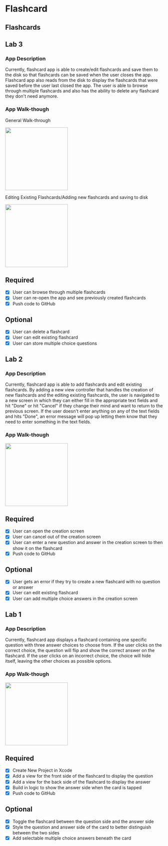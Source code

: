 # Flashcard

## Flashcards

## Lab 3

### App Description
Currently, flashcard app is able to create/edit flashcards and save them to the disk so that flashcards can be saved when the user closes the app. Flashcard app also reads from the disk to display the flashcards that were saved before the user last closed the app. The user is able to browse through multiple flashcards and also has the ability to delete any flashcard they don't need anymore.

### App Walk-though

General Walk-through

<img src="https://i.imgur.com/NWRjmBk.gif" width=200><br>

Editing Existing Flashcards/Adding new flashcards and saving to disk

<img src="https://i.imgur.com/Z4g2923.gif" width=200><br>


## Required
- [x] User can browse through multiple flashcards
- [x] User can re-open the app and see previously created flashcards
- [x] Push code to GitHub
## Optional
- [x] User can delete a flashcard
- [x] User can edit existing flashcard
- [x] User can store multiple choice questions

## Lab 2

### App Description
Currently, flashcard app is able to add flashcards and edit existing flashcards. By adding a new view controller that handles the creation of new flashcards and the editing existing flashcards, the user is navigated to a new screen in which they can either fill in the appropriate text fields and hit "Done" or hit "Cancel" if they change their mind and want to return to the previous screen. If the user doesn't enter anything on any of the text fields and hits "Done", an error message will pop up letting them know that they need to enter something in the text fields. 

### App Walk-though

<img src="https://i.imgur.com/3UkT5kb.gif" width=200><br>

## Required
- [x] User can open the creation screen
- [x] User can cancel out of the creation screen
- [x] User can enter a new question and answer in the creation screen to then show it on the flashcard
- [x] Push code to GitHub
## Optional
- [x] User gets an error if they try to create a new flashcard with no question or answer
- [x] User can edit existing flashcard
- [x] User can add multiple choice answers in the creation screen

## Lab 1

### App Description
Currently, flashcard app displays a flashcard containing one specific question with three answer choices to choose from. If the user clicks on the correct choice, the question will flip and show the correct answer on the flashcard. If the user clicks on an incorrect choice, the choice will hide itself, leaving the other choices as possible options. 

### App Walk-though

<img src="https://i.imgur.com/v8WZRQu.gif" width=200><br>

## Required
- [x] Create New Project in Xcode
- [x] Add a view for the front side of the flashcard to display the question
- [x] Add a view for the back side of the flashcard to display the answer
- [x] Build in logic to show the answer side when the card is tapped
- [x] Push code to GitHub
## Optional
- [x] Toggle the flashcard between the question side and the answer side
- [x] Style the question and answer side of the card to better distinguish between the two sides
- [x] Add selectable multiple choice answers beneath the card
